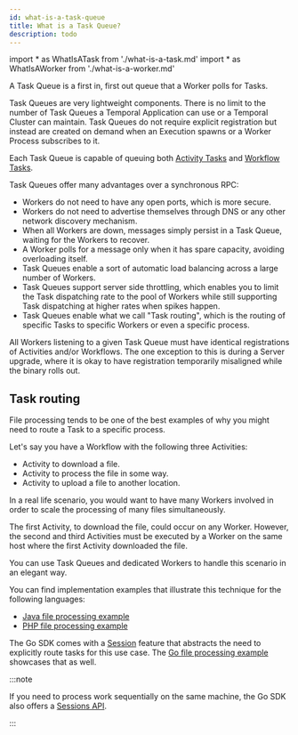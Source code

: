 ```yaml
---
id: what-is-a-task-queue
title: What is a Task Queue?
description: todo
---
```


<!-- prettier-ignore -->
import * as WhatIsATask from './what-is-a-task.md'
import * as WhatIsAWorker from './what-is-a-worker.md'

A Task Queue is a first in, first out queue that a <preview page={WhatIsAWorker}>Worker</preview> polls for <preview page={WhatIsATask}>Tasks</preview>.

Task Queues are very lightweight components.
There is no limit to the number of Task Queues a Temporal Application can use or a Temporal Cluster can maintain.
Task Queues do not require explicit registration but instead are created on demand when an Execution spawns or a Worker Process subscribes to it.

Each Task Queue is capable of queuing both [Activity Tasks](#activity-task) and [Workflow Tasks](#workflow-task).

Task Queues offer many advantages over a synchronous RPC:

- Workers do not need to have any open ports, which is more secure.
- Workers do not need to advertise themselves through DNS or any other network discovery mechanism.
- When all Workers are down, messages simply persist in a Task Queue, waiting for the Workers to recover.
- A Worker polls for a message only when it has spare capacity, avoiding overloading itself.
- Task Queues enable a sort of automatic load balancing across a large number of Workers.
- Task Queues support server side throttling, which enables you to limit the Task dispatching rate to the pool of Workers while still supporting Task dispatching at higher rates when spikes happen.
- Task Queues enable what we call "Task routing", which is the routing of specific Tasks to specific Workers or even a specific process.

All Workers listening to a given Task Queue must have identical registrations of Activities and/or Workflows.
The one exception to this is during a Server upgrade, where it is okay to have registration temporarily misaligned while the binary rolls out.

## Task routing

File processing tends to be one of the best examples of why you might need to route a Task to a specific process.

Let's say you have a Workflow with the following three Activities:

- Activity to download a file.
- Activity to process the file in some way.
- Activity to upload a file to another location.

In a real life scenario, you would want to have many Workers involved in order to scale the processing of many files simultaneously.

The first Activity, to download the file, could occur on any Worker.
However, the second and third Activities must be executed by a Worker on the same host where the first Activity downloaded the file.

You can use Task Queues and dedicated Workers to handle this scenario in an elegant way.

You can find implementation examples that illustrate this technique for the following languages:

- [Java file processing example](https://github.com/temporalio/samples-java/tree/master/src/main/java/io/temporal/samples/fileprocessing)
- [PHP file processing example](https://github.com/temporalio/samples-php/tree/master/app/src/FileProcessing)

The Go SDK comes with a [Session](/docs/go/sessions) feature that abstracts the need to explicitly route tasks for this use case.
The [Go file processing example](https://github.com/temporalio/samples-go/tree/master/fileprocessing) showcases that as well.

:::note

If you need to process work sequentially on the same machine, the Go SDK also offers a [Sessions API](https://docs.temporal.io/docs/go/sessions/).

:::
